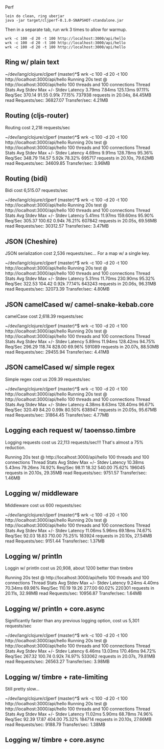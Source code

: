 Perf

```
lein do clean, ring uberjar
java -jar target/cljperf-0.1.0-SNAPSHOT-standalone.jar

```

Then in a separate tab, run wrk 3 times to allow for warmup.

```
wrk -c 100 -d 20 -t 100 http://localhost:3000/api/hello
wrk -c 100 -d 20 -t 100 http://localhost:3000/api/hello
wrk -c 100 -d 20 -t 100 http://localhost:3000/api/hello

```

## Ring w/ plain text

  ~/dev/lang/clojure/cljperf (master)*$ wrk -c 100 -d 20 -t 100 http://localhost:3000/api/hello
  Running 20s test @ http://localhost:3000/api/hello
    100 threads and 100 connections
    Thread Stats   Avg      Stdev     Max   +/- Stdev
      Latency     3.79ms    7.84ms 125.13ms   97.11%
      Req/Sec   370.14     91.55     0.91k    77.15%
    737938 requests in 20.04s, 84.45MB read
  Requests/sec:  36827.07
  Transfer/sec:      4.21MB


## Routing (cljs-router)

Routing cost 2,218 requests/sec

  ~/dev/lang/clojure/cljperf (master)*$ wrk -c 100 -d 20 -t 100 http://localhost:3000/api/hello
  Running 20s test @ http://localhost:3000/api/hello
    100 threads and 100 connections
    Thread Stats   Avg      Stdev     Max   +/- Stdev
      Latency     4.69ms    9.91ms 128.78ms   95.36%
      Req/Sec   348.79    114.57     5.92k    78.32%
    695717 requests in 20.10s, 79.62MB read
  Requests/sec:  34609.85
  Transfer/sec:      3.96MB


## Routing (bidi)

Bidi cost 6,515.07 requests/sec

  ~/dev/lang/clojure/cljperf (master)*$ wrk -c 100 -d 20 -t 100 http://localhost:3000/api/hello
  Running 20s test @ http://localhost:3000/api/hello
    100 threads and 100 connections
    Thread Stats   Avg      Stdev     Max   +/- Stdev
      Latency     5.41ms   11.97ms 159.60ms   95.90%
      Req/Sec   305.37    100.62     0.94k    76.21%
    607842 requests in 20.05s, 69.56MB read
  Requests/sec:  30312.57
  Transfer/sec:      3.47MB


## JSON (Cheshire)

JSON serialization cost 2,536 requests/sec... For a map w/ a single key.

  ~/dev/lang/clojure/cljperf (master)*$ wrk -c 100 -d 20 -t 100 http://localhost:3000/api/hello
  Running 20s test @ http://localhost:3000/api/hello
    100 threads and 100 connections
    Thread Stats   Avg      Stdev     Max   +/- Stdev
      Latency     5.31ms   11.70ms 230.90ms   95.32%
      Req/Sec   322.53    104.42     0.92k    77.14%
    643243 requests in 20.06s, 96.31MB read
  Requests/sec:  32073.39
  Transfer/sec:      4.80MB


## JSON camelCased w/ camel-snake-kebab.core

camelCase cost 2,618.39 requests/sec

  ~/dev/lang/clojure/cljperf (master)*$ wrk -c 100 -d 20 -t 100 http://localhost:3000/api/hello
  Running 20s test @ http://localhost:3000/api/hello
    100 threads and 100 connections
    Thread Stats   Avg      Stdev     Max   +/- Stdev
      Latency     5.89ms   11.94ms 128.42ms   94.75%
      Req/Sec   296.29    118.74   828.00     69.96%
    591089 requests in 20.07s, 88.50MB read
  Requests/sec:  29455.94
  Transfer/sec:      4.41MB


## JSON camelCased w/ simple regex

Simple regex cost us 209.39 requests/sec

  ~/dev/lang/clojure/cljperf (master)*$ wrk -c 100 -d 20 -t 100 http://localhost:3000/api/hello
  Running 20s test @ http://localhost:3000/api/hello
    100 threads and 100 connections
    Thread Stats   Avg      Stdev     Max   +/- Stdev
      Latency     4.38ms    8.63ms 128.40ms   96.67%
      Req/Sec   320.49     84.20     0.99k    80.50%
    638947 requests in 20.05s, 95.67MB read
  Requests/sec:  31864.45
  Transfer/sec:      4.77MB


## Logging each request w/ taoensso.timbre

Logging requests cost us 22,113 requests/sec!!! That's almost a 75% reduction.

  Running 20s test @ http://localhost:3000/api/hello
    100 threads and 100 connections
    Thread Stats   Avg      Stdev     Max   +/- Stdev
      Latency    10.38ms    5.43ms  79.26ms   74.92%
      Req/Sec    98.11     18.32   540.00     75.62%
    196045 requests in 20.10s, 29.35MB read
  Requests/sec:   9751.57
  Transfer/sec:      1.46MB


## Logging w/ middleware

Middleware cost us 600 requests/sec

  ~/dev/lang/clojure/cljperf (master)*$ wrk -c 100 -d 20 -t 100 http://localhost:3000/api/hello
  Running 20s test @ http://localhost:3000/api/hello
    100 threads and 100 connections
    Thread Stats   Avg      Stdev     Max   +/- Stdev
      Latency    11.06ms    5.96ms  69.18ms   74.67%
      Req/Sec    92.03     18.83   710.00     75.25%
    183924 requests in 20.10s, 27.54MB read
  Requests/sec:   9151.44
  Transfer/sec:      1.37MB


## Logging w/ println

Loggin w/ println cost us 20,908, about 1200 better than timbre

  Running 20s test @ http://localhost:3000/api/hello
    100 threads and 100 connections
    Thread Stats   Avg      Stdev     Max   +/- Stdev
      Latency     9.24ms    4.40ms  70.34ms   69.98%
      Req/Sec   110.19     19.26   277.00     60.02%
    220301 requests in 20.11s, 32.98MB read
  Requests/sec:  10956.87
  Transfer/sec:      1.64MB


## Logging w/ println + core.async

Significantly faster than any previous logging option, cost us 5,301 requests/sec

  ~/dev/lang/clojure/cljperf (master)*$ wrk -c 100 -d 20 -t 100 http://localhost:3000/api/hello
  Running 20s test @ http://localhost:3000/api/hello
    100 threads and 100 connections
    Thread Stats   Avg      Stdev     Max   +/- Stdev
      Latency     6.46ms   13.03ms 170.46ms   94.72%
      Req/Sec   267.32    100.74     0.92k    74.97%
    533062 requests in 20.07s, 79.81MB read
  Requests/sec:  26563.27
  Transfer/sec:      3.98MB


## Logging w/ timbre + rate-limiting

Still pretty slow...

  ~/dev/lang/clojure/cljperf (master)*$ wrk -c 100 -d 20 -t 100 http://localhost:3000/api/hello
  Running 20s test @ http://localhost:3000/api/hello
    100 threads and 100 connections
    Thread Stats   Avg      Stdev     Max   +/- Stdev
      Latency    11.02ms    5.90ms  68.78ms   74.96%
      Req/Sec    92.39     17.87   404.00     75.32%
    184714 requests in 20.10s, 27.66MB read
  Requests/sec:   9188.79
  Transfer/sec:      1.38MB

## Logging w/ timbre + core.async


